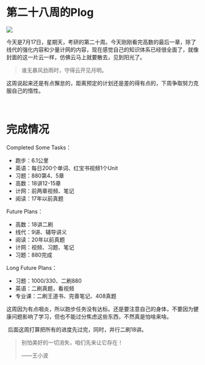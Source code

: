 # 第二十八周的Plog

![](Source/28/preface.png)

​		今天是7月17日，星期天，考研的第二十周。今天刚刚看完高数的最后一章，除了线代的强化内容和少量计网的内容，现在感觉自己的知识体系已经很全面了，就像封面的这一片云一样，仿佛云马上就要散去，见到阳光了。

> 谁无暴风劲雨时，守得云开见月明。

​		这周说起来还是有点懈怠的，距离预定的计划还是差的得有点的，下周争取努力克服自己的惰性。

​		

# 完成情况

Completed Some Tasks：

- 跑步：6.1公里
- 英语：每日200个单词、红宝书视频1个Unit
- 习题：880第4、5章
- 高数：18讲12-15章
- 计网：前两章视频、笔记
- 阅读：17年以前真题

Future Plans：

- 高数：18讲二刷
- 线代：9讲、辅导讲义
- 阅读：20年以前真题
- 计网：视频、习题、笔记
- 习题：880完成

Long Future Plans：

- 习题：1000/330、二刷880
- 英语：二刷真题，看视频
- 专业课：二刷王道书、完善笔记、408真题

​		这周因为有点咽炎，所以跑步任务没有达标。还是要注意自己的身体，不要因为健康问题影响了学习，但也不能过分焦虑这些东西，不然真是怕啥来啥。

​		后面这周打算把所有的进度先过完，同时，并行二刷18讲。

> 别怕美好的一切消失，咱们先来让它存在！
>
> ——王小波